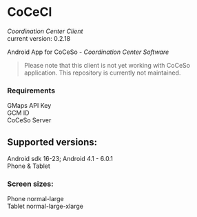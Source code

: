 # CoCeCl
_Coordination Center Client_  
current version: 0.2.18

Android App for CoCeSo - _Coordination Center Software_

> Please note that this client is not yet working with CoCeSo application. This repository is currently not maintained.

### Requirements
GMaps API Key  
GCM ID  
CoCeSo Server  

## Supported versions:
Android sdk 16-23; Android 4.1 - 6.0.1  
Phone & Tablet

### Screen sizes:  
Phone normal-large  
Tablet normal-large-xlarge  
